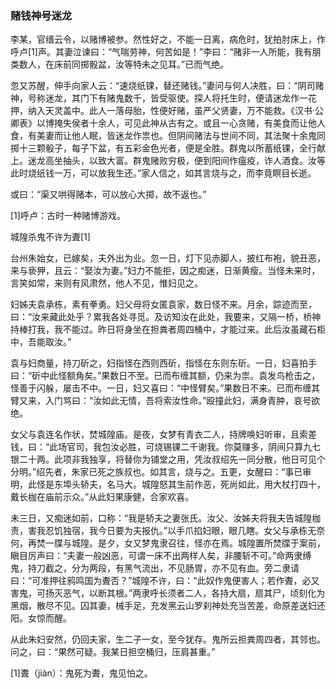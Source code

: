 <script type="text/javascript">
    var head = document.getElementsByTagName('head')[0];
    cssURL = '/public/article_1.css';
    linkTag = document.createElement('link');
    linkTag.href = cssURL;
    linkTag.setAttribute('type','text/css');
    linkTag.setAttribute('rel','stylesheet');
    head.appendChild(linkTag);
</script>
### 赌钱神号迷龙

李某，官缙云令，以赌博被参。然性好之，不能一日离，病危时，犹拍肘床上，作呼卢[1]声。其妻泣谏曰：“气喘劳神，何苦如是！”李曰：“赌非一人所能，我有朋类数人，在床前同掷骰盆，汝等特未之见耳。”已而气绝。

忽又苏醒，伸手向家人云：“速烧纸锞，替还赌钱。”妻问与何人决胜，曰：“阴司赌神，号称迷龙，其门下有赌鬼数千，皆受驱使。探人将托生时，便请迷龙作一花押，纳入天灵盖中。此人一落母胎，性便好赌，虽严父贤妻，万不能救。《汉书·公卿表》以博掩失侯者十余人，可见此神从古有之。或且一心贪赌，有美食而让他人食，有美妻而让他人眠，皆迷龙作祟也。但阴间赌法与世间不同，其法聚十余鬼同掷十三颗骰子，每子下盆，有五彩金色光者，便是全胜。群鬼以所蓄纸锞，全行献上。迷龙高坐抽头，以致大富。群鬼赌败穷极，便到阳间作瘟疫，诈人酒食。汝等此时烧纸钱一万，可以放我生还。”家人信之，如其言烧与之，而李竟瞑目长逝。

或曰：“渠又哄得赌本，可以放心大掷，故不返也。”

[1]呼卢：古时一种赌博游戏。

城隍杀鬼不许为聻[1]

台州朱始女，已嫁矣，夫外出为业。忽一日，灯下见赤脚人，披红布袍，貌丑恶，来与亵狎，且云：“娶汝为妻。”妇力不能拒，因之痴迷，日渐黄瘦。当怪未来时，言笑如常，来则有风肃然，他人不见，惟妇见之。

妇姊夫袁承栋，素有拳勇。妇父母将女匿袁家，数日怪不来。月余，踪迹而至，曰：“汝来藏此处乎？累我各处寻觅。及访知汝在此处，我要来，又隔一桥，桥神持棒打我，我不能过。昨日将身坐在担粪者周四桶中，才能过来。此后汝虽藏石柜中，吾能取汝。”

袁与妇商量，持刀斫之，妇指怪在西则西斫，指怪在东则东斫。一日，妇喜拍手曰：“斫中此怪额角矣。”果数日不至。已而布缠其额，仍来为祟。袁发鸟枪击之，怪善于闪躲，屡击不中。一日，妇又喜曰：“中怪臂矣。”果数日不来。已而布缠其臂又来，入门骂曰：“汝如此无情，吾将索汝性命。”殴撞此妇，满身青肿，哀号欲绝。

女父与袁连名作状，焚城隍庙。是夜，女梦有青衣二人，持牌唤妇听审，且索差钱，曰：“此场官司，我包汝必胜，可烧锡锞二千谢我。你莫赚多，阴间只算九七银二十两。此项非我独享，将替你为铺堂之用，凭汝叔绍先一同分散，他日可见个分明。”绍先者，朱家已死之族叔也。如其言，烧与之。五更，女醒曰：“事已审明，此怪是东埠头轿夫，名马大。城隍怒其生前作恶，死尚如此，用大杖打四十，戴长枷在庙前示众。”从此妇果康健，合家欢喜。

未三日，又痴迷如前，口称：“我是轿夫之妻张氏。汝父、汝姊夫将我夫告城隍枷责，害我忍饥独宿，我今日要为夫报仇。”以手爪掐妇眼，眼几瞎。女父与承栋无奈何，再焚一牒与城隍。是夕，女又梦鬼隶召往，怪亦在焉。城隍置所焚牒于案前，瞋目厉声曰：“夫妻一般凶恶，可谓一床不出两样人矣，非腰斩不可。”命两隶缚鬼，持刀截之，分为两段，有黑气流出，不见肠胃，亦不见有血。旁二隶请曰：“可准押往鸦鸣国为聻否？”城隍不许，曰：“此奴作鬼便害人；若作聻，必又害鬼，可扬灭恶气，以断其根。”两隶呼长须者二人，各持大扇，扇其尸，顷刻化为黑烟，散尽不见。囚其妻，械手足，充发黑云山罗刹神处充当苦差，命原差送妇还阳。女惊而醒。

从此朱妇安然，仍回夫家，生二子一女，至今犹存。鬼所云担粪周四者，其邻也。问之，曰：“果然可疑。我某日担空桶归，压肩甚重。”

[1]聻（jiàn）：鬼死为聻，鬼见怕之。

